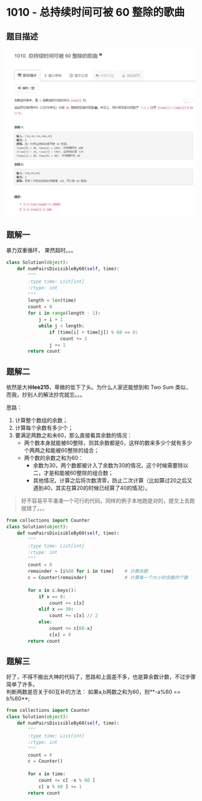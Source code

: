 # 1010 - 总持续时间可被 60 整除的歌曲

## 题目描述
![problem](images/1010.png)


## 题解一
暴力双重循环， 果然超时。。。

```python
class Solution(object):
    def numPairsDivisibleBy60(self, time):
        """
        :type time: List[int]
        :rtype: int
        """
        length = len(time)
        count = 0
        for i in range(length - 1):
        	j = i + 1
        	while j < length:
        		if (time[i] + time[j]) % 60 == 0:
        			count += 1
        		j += 1
        return count
```


## 题解二
依然是大神**lee215**，卑微的低下了头。为什么人家还能想到和 Two Sum 类似，而我，抄别人的解法抄完就忘。。。  

思路：
1. 计算整个数组的余数；
2. 计算每个余数有多少个；
3. 要满足两数之和未60，那么直接看其余数的情况：
	- 两个数本身就能被60整除，则其余数都是0，这样的数来多少个就有多少个两两之和能被60整除的组合；
	- 两个数的余数之和为60：
		- 余数为30，两个数都被计入了余数为30的情况，这个时候需要除以二，才是和能被60整除的组合数；
		- 其他情况，计算之后将次数清零，防止二次计算（比如算过20之后又遇到40，其实在算20的时候已经算了40的情况）。

>好不容易平平凑凑一个可行的代码，同样的例子本地跑是对的，提交上去跑就错了。。。

```python
from collections import Counter
class Solution(object):
    def numPairsDivisibleBy60(self, time):
        """
        :type time: List[int]
        :rtype: int
        """
        count = 0
        remainder = [i%60 for i in time]	# 计算余数
        c = Counter(remainder)				# 计算每一个大小的余数的个数

        for x in c.keys():
        	if x == 0:
        		count += c[x]
        	elif x == 30:
        		count += c[x] // 2
        	else:
        		count += c[60-x]
        		c[x] = 0
        return count
```

## 题解三
好了，不得不搬出大神的代码了，思路和上面差不多，也是算余数计数，不过步骤简单了许多。  
判断两数是否关于60互补的方法： 如果a,b两数之和为60，则**-a%60 == b%60**;


```python
from collections import Counter
class Solution(object):
    def numPairsDivisibleBy60(self, time):
        """
        :type time: List[int]
        :rtype: int
        """
        count = 0
        c = Counter()

        for x in time:
        	count += c[ -x % 60 ]
        	c[ x % 60 ] += 1
        return count
```
